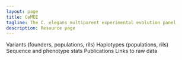 ```yaml
---
layout: page
title: CeMEE
tagline: The C. elegans multiparent experimental evolution panel
description: Resource page
---
```


Variants (founders, populations, rils)
Haplotypes (populations, rils)
Sequence and phenotype stats
Publications
Links to raw data



